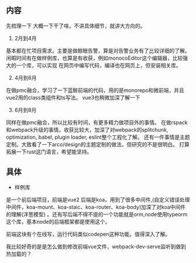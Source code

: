 ## 内容

先梳理一下 大概一下干了啥，不讲具体细节，就讲大方向的。

1. 2月到4月 

基本都在忙项目需求。主要是做鲸眼告警，算是对告警业务有了比较详细的了解。闲暇时间有在做样例库，也算是有收获，例如monocoEditor这个编辑器，比较强大的一个库，可以实现
在网页中编写代码，编译也在网页上，但安装相关库。


2. 4月到6月 

在做pmc融合，学习了一下蓝鲸前端的代码，用的是monorepo和微前端，并且vue2用的class类组件和ts写法。 vue3也稍微加深了解一下


3. 6月到8月

同样在做pmc融合，所以比较有时间，有更多精力做项目外的事情。
在做rspack 和webpack升级的事情，收获比较大，加深了对webpack的splitchunk, optimization, babel, plugin loader, eslint整个工程化了解。
还有一件事情是主题定制。大致看了一下arco/design的主题定制的做法，但研究的不是很明白。
打算拓展一下rust这门语言，希望能坚持。


## 具体

- 样例库

是一个前后端项目，前端是vue2 后端是koa，用到了很多中间件,(自定义错误处理中间件，koa-mount、koa-staic、koa-router、koa-body)加深了对koa中间件的理解(洋葱模型) 。还有写后端不得不提的一个功能就是orm,node使用typeorm这个库，基本node的后端框架都是使用这个。

前端这块有个在线写，运行代码类似codepen这种功能。值得深入了解。

我比较好奇的是是怎么做到修改前端vue文件，webpack-dev-serve监听到做到热加载的？